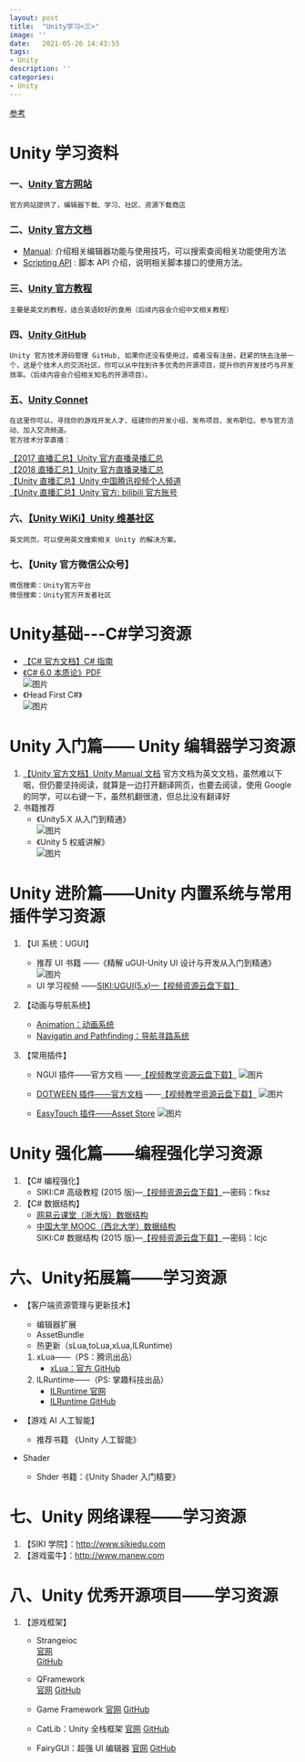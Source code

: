 ```yaml
---
layout: post
title:  "Unity学习<三>"
image: ''
date:   2021-05-26 14:43:55
tags:
- Unity
description: ''
categories: 
- Unity
---
```


[参考](https://www.zhihu.com/question/313621072/answer/617875798)

# Unity 学习资料
### 一、[Unity 官方网站](https://unity3d.com/cn) 
    官方网站提供了，编辑器下载、学习、社区、资源下载商店


### 二、[Unity 官方文档](https://docs.unity3d.com/Manual/index.html)
* [Manual](https://docs.unity3d.com/Manual/index.html): 介绍相关编辑器功能与使用技巧，可以搜索查阅相关功能使用方法
* [Scripting API](https://docs.unity3d.com/ScriptReference/index.html) : 脚本 API 介绍，说明相关脚本接口的使用方法。


### 三、[Unity 官方教程](https://unity3d.com/cn/learn/tutorials)
    主要是英文的教程，适合英语较好的食用（后续内容会介绍中文相关教程）


### 四、[Unity GitHub](https://github.com/Unity-Technologies)
    Unity 官方技术源码管理 GitHub, 如果你还没有使用过，或者没有注册，赶紧的快去注册一个，这是个技术人的交流社区，你可以从中找到许多优秀的开源项目，提升你的开发技巧与开发效率。（后续内容会介绍相关知名的开源项目）。


### 五、[Unity Connet](https://connect.unity.com/)
    在这里你可以，寻找你的游戏开发人才、组建你的开发小组、发布项目、发布职位、参与官方活动、加入交流频道。
    官方技术分享直播：
[【2017 直播汇总】Unity 官方直播录播汇总](https://connect.unity.com/p/unityguan-fang-zhi-bo-lu-bo-hui-zong)  
[【2018 直播汇总】Unity 官方直播录播汇总](https://connect.unity.com/p/2018zhi-bo-hui-zong-unityguan-fang-zhi-bo-lu-bo-hui-zong)  
[【Unity 直播汇总】Unity 中国腾讯视频个人频道](http://v.qq.com/s/videoplus/387904968)  
[【Unity 直播汇总】Unity 官方: bilibili 官方账号](https://space.bilibili.com/386224375/)


### 六、[【Unity WiKi】Unity 维基社区](http://wiki.unity3d.com)
    英文网页，可以使用英文搜索相关 Unity 的解决方案。


### 七、【Unity 官方微信公众号】
    微信搜索：Unity官方平台
    微信搜索：Unity官方开发者社区


# Unity基础---C#学习资源
* [【C# 官方文档】C# 指南](https://docs.microsoft.com/zh-cn/dotnet/csharp)
* [《C# 6.0 本质论》PDF](https://pan.baidu.com/s/1zKMFgWAvPR2b2xQOxKjXkw?_at_=1622014190779)  
![图片](https://pic4.zhimg.com/80/v2-63bdd414f32b2cf2b8d6163310a40464_720w.jpg?source=1940ef5c)
* 《Head First C#》   
![图片](https://pic4.zhimg.com/80/v2-546c019d712af86275ce2b82a71172f8_720w.jpg?source=1940ef5c) 

# Unity 入门篇—— Unity 编辑器学习资源
1. [【Unity 官方文档】Unity Manual 文档](https://docs.unity3d.com/Manual)
    官方文档为英文文档，虽然难以下咽，但仍要坚持阅读，就算是一边打开翻译网页，也要去阅读，使用 Google 的同学，可以右键一下，虽然机翻很渣，但总比没有翻译好
2. 书籍推荐
    * 《Unity5.X 从入门到精通》  
    ![图片](https://pic2.zhimg.com/80/v2-a89490ec3c1937c844ea5bc5d9f74e05_720w.jpg?source=1940ef5c)
    * 《Unity 5 权威讲解》  
    ![图片](https://pic1.zhimg.com/80/v2-6e76fc4dc1cb9939cf7d546161e86ccf_720w.jpg?source=1940ef5c)


# Unity 进阶篇——Unity 内置系统与常用插件学习资源
1. 【UI 系统：UGUI】
    * 推荐 UI 书籍 ——《精解 uGUI-Unity UI 设计与开发从入门到精通》
    ![图片](https://pic4.zhimg.com/80/v2-0f405e19a26ce022c7afcffe0e993d1b_720w.jpg?source=1940ef5c)
    * UI 学习视频 ——[SIKI:UGUI(5.x)—【视频资源云盘下载】](https://pan.baidu.com/s/1Vl8YdZ0-d1dQ2bbCHDuQTg#list/path=%2F)
2. 【动画与导航系统】
    * [Animation：动画系统](https://docs.unity3d.com/Manual/AnimationSection.html)
    * [Navigatin and Pathfinding：导航寻路系统](https://docs.unity3d.com/Manual/Navigation.html)
3. 【常用插件】

    * NGUI 插件——官方文档 ——[【视频教学资源云盘下载】](https://pan.baidu.com/s/1mifMc_CLLle0bz7PMYKkiw#list/path=%2F) 
    ![图片](https://pic1.zhimg.com/80/v2-8b4c35dd7306f1a1fe11280e356babb0_720w.jpg?source=1940ef5c)

    * [DOTWEEN 插件——官方文档](http://dotween.demigiant.com/documentation.php) ——[【视频教学资源云盘下载】](https://pan.baidu.com/s/1NX0xy8jVV2aKe7gKs-J2Zg#list/path=%2F) 
    ![图片](https://pic1.zhimg.com/80/v2-a56f20e9e1f9125013642aff9d2cb2b5_720w.jpg?source=1940ef5c)  

    * [EasyTouch 插件——Asset Store](https://assetstore.unity.com/packages/tools/input-management/easy-touch-5-touchscreen-virtual-controls-3322) 
    ![图片](https://pic1.zhimg.com/80/v2-eaaec0c1096ba9604c6e21ddf63b130b_720w.jpg?source=1940ef5c)

# Unity 强化篇——编程强化学习资源
1. 【C# 编程强化】
    * SIKI:C# 高级教程 (2015 版)—[【视频资源云盘下载】](https://pan.baidu.com/share/init?surl=S1fxSkV2_TrtSURfL9a4TA)—密码：fksz
2. 【C# 数据结构】
    * [网易云课堂（浙大版）数据结构](https://mooc.study.163.com/course/1000033001#/info)  
    * [中国大学 MOOC（西北大学）数据结构](https://www.icourse163.org/course/NWU-298002#/info)  
    SIKI:C# 数据结构 (2015 版)—[【视频资源云盘下载】](https://pan.baidu.com/share/init?surl=1OOkgcEcGr6oxF32aRDY6w)—密码：lcjc  


# 六、Unity拓展篇——学习资源

* 【客户端资源管理与更新技术】  
    * 编辑器扩展
    * AssetBundle
    * 热更新（sLua,toLua,xLua,ILRuntime)
    1. xLua——（PS：腾讯出品）
        * [xLua：官方 GitHub](https://github.com/Tencent/xlua)
    2. ILRuntime——（PS: 掌趣科技出品）
        * [ILRuntime 官网](https://ourpalm.github.io/ILRuntime)
        * [ILRuntime GitHub](https://github.com/Ourpalm/ILRuntime)  
* 【游戏 AI 人工智能】
    * 推荐书籍 《Unity 人工智能》

* Shader
    * Shder 书籍：《Unity Shader 入门精要》

# 七、Unity 网络课程——学习资源
1. 【SIKI 学院】：http://www.sikiedu.com  
2. 【游戏蛮牛】：http://www.manew.com

# 八、Unity 优秀开源项目——学习资源
1. 【游戏框架】
    * Strangeioc  
    [官网](http://strangeioc.github.io/strangeioc/)  
    [GitHub](https://github.com/strangeioc/strangeioc)  

    * QFramework  
    [官网](http://qframework.io)
    [GitHub](https://github.com/liangxiegame/QFramework)

    * Game Framework
    [官网](http://gameframework.cn)
    [GitHub](https://github.com/EllanJiang/GameFramework)

    * CatLib：Unity 全栈框架
    [官网](http://catlib.io)
    [GitHub](https://github.com/CatLib/Core)

    * FairyGUI：超强 UI 编辑器
    [官网](http://www.fairygui.com)
    [GitHub](https://github.com/fairygui)